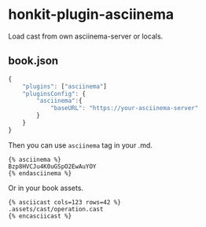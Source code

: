 # honkit-plugin-asciinema

Load cast from own asciinema-server or locals.

## book.json

```js
{
    "plugins": ["asciinema"]
    "pluginsConfig": {
        "asciinema":{
            "baseURL": "https://your-asciinema-server"
        }
    }
}
```

Then you can use `asciinema` tag in your .md.

```
{% asciinema %}
Bzp8HVCJu4K0uGSpO2EwAuYOY
{% endasciinema %}
```

Or in your book assets.

```
{% asciicast cols=123 rows=42 %}
.assets/cast/operation.cast
{% encasciicast %}
```
